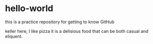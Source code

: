 # hello-world
this is a practice repository for getting to know GitHub



keller here, I like pizza it is a delisious food that can be both casual and eliquent.
